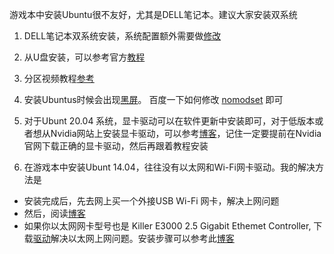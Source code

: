   游戏本中安装Ubuntu很不友好，尤其是DELL笔记本。建议大家安装双系统

1. DELL笔记本双系统安装，系统配置额外需要做[修改](https://www.dell.com/support/article/zh-cn/sln308010/ubuntu-win10%E5%8F%8C%E7%B3%BB%E7%BB%9F%E5%AE%89%E8%A3%85%E6%95%99%E7%A8%8B?lang=zh)


2. 从U盘安装，可以参考官方[教程](https://ubuntu.com/tutorials/create-a-usb-stick-on-windows#1-overview)

3. 分区视频教程[参考](https://www.bilibili.com/video/BV1Nx411i7qb?from=search&seid=10889423622965857203)

4. 安装Ubuntus时候会出现[黑屏](https://askubuntu.com/questions/1284693/install-ubuntu20-04-in-dellalienware-m17-2020?noredirect=1#comment2179916_1284693)。
百度一下如何修改 [nomodset](https://blog.csdn.net/new_delete_/article/details/81544438?utm_medium=distribute.pc_relevant_t0.none-task-blog-BlogCommendFromMachineLearnPai2-1.channel_param&depth_1-utm_source=distribute.pc_relevant_t0.none-task-blog-BlogCommendFromMachineLearnPai2-1.channel_param) 即可

5. 对于Ubunt 20.04 系统，显卡驱动可以在软件更新中安装即可，对于低版本或者想从Nvidia网站上安装显卡驱动，可以参考[博客](https://blog.csdn.net/wf19930209/article/details/95237824)，记住一定要提前在Nvidia官网下载正确的显卡驱动，然后再跟着教程安装

6. 在游戏本中安装Ubunt 14.04，往往没有以太网和Wi-Fi网卡驱动。我的解决方法是

- 安装完成后，先去网上买一个外接USB Wi-Fi 网卡，解决上网问题
- 然后，阅读[博客](https://askubuntu.com/questions/1253630/alienware-m17-r3-ubuntu-16-04-network-drivers)
- 如果你以太网网卡型号也是 Killer E3000 2.5 Gigabit Ethemet Controller, 下载[驱动](https://github.com/TallGuy74/r8125)解决以太网上网问题。安装步骤可以参考此[博客](https://blog.csdn.net/u014221090/article/details/82702840)